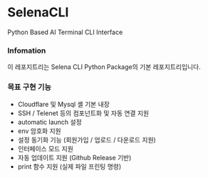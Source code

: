 # SelenaCLI
Python Based AI Terminal CLI Interface

### Infomation
이 레포지트리는 Selena CLI Python Package의 기본 레포지트리입니다.

### 목표 구현 기능
- Cloudflare 및 Mysql 셸 기본 내장
- SSH / Telenet 등의 컴포넌트화 및 자동 연결 지원
- automatic launch 설정
- env 암호화 지원
- 설정 동기화 기능 (회원가입 / 업로드 / 다운로드 지원)
- 인터페이스 모드 지원
- 자동 업데이트 지원 (Github Release 기반)
- print 함수 지원 (실제 파일 프린팅 명령)